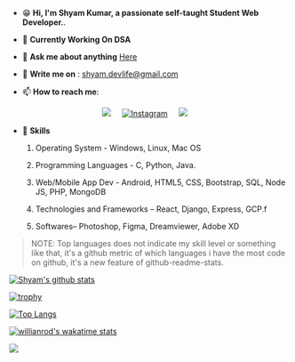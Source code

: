 <!--<a target="_blank" rel="noopener noreferrer" href="#"><img src="banner.jpg" alt="Banner" style="max-width:80%;"></a>-->

* :grin: **Hi, I'm Shyam Kumar, a passionate self-taught Student Web Developer.**.
* :office: **Currently Working On DSA** </br>
   
* 💬  **Ask me about anything** <a href="https://github.com/ShyamKumar1/ShyamKumar1/issues">Here<a/>
  
 
- :email: **Write me on** : shyam.devlife@gmail.com


- 📫 **How to reach me**:

<p align='center'>
  <a href="https://www.linkedin.com/in/shyam-kumar-9b9841157/"><img src="https://img.shields.io/badge/linkedin-%230077B5.svg?&style=for-the-badge&logo=linkedin&logoColor=white" /></a>&nbsp;&nbsp;&nbsp;&nbsp;
  <a href="https://www.instagram.com/shyam.lev/" target="_blank"><img src="https://img.shields.io/badge/Instagram-%23E4405F.svg?&style=for-the-badge&logo=instagram&logoColor=white" alt="Instagram"></a>&nbsp;&nbsp;&nbsp;&nbsp;
  <a href="mailto:shyam.devlife@gmail.com?subject=Olá%20Punit"><img src="https://img.shields.io/badge/gmail-%23D14836.svg?&style=for-the-badge&logo=gmail&logoColor=white" /></a>&nbsp;&nbsp;&nbsp;&nbsp;
  
</p>

* :1st_place_medal: **Skills**
    1. Operating System - Windows, Linux, Mac OS

    2. Programming Languages - C, Python, Java.

    3. Web/Mobile App Dev - Android, HTML5, CSS, Bootstrap, SQL, Node JS, PHP, MongoDB

    4. Technologies and Frameworks – React,  Django, Express, GCP.f
    5. Softwares– Photoshop, Figma, Dreamviewer, Adobe XD


>NOTE: Top languages does not indicate my skill level or something like that, it's a github metric of which languages i have the most code on github, it's a new feature of github-readme-stats.
  
[![Shyam's github stats](https://github-readme-stats.vercel.app/api?username=ShyamKumar1&show_icons=true&theme=radical&hide=stars)](https://github.com/ShyamKumar1/github-readme-stats)

[![trophy](https://github-profile-trophy.vercel.app/?username=ShyamKumar1&theme=onedark)](https://github.com/ryo-ma/github-profile-trophy)

[![Top Langs](https://github-readme-stats.vercel.app/api/top-langs/?username=ShyamKumar1)](https://github.com/ShyamKumar1/github-readme-stats)

[![willianrod's wakatime stats](https://github-readme-stats.vercel.app/api/wakatime?username=myselfshyam)](https://github.com/anuraghazra/github-readme-stats)

![](https://komarev.com/ghpvc/?username=ShyamKumar1&style=flat)

